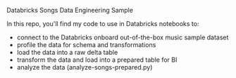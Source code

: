 Databricks Songs Data Engineering Sample

In this repo, you'll find my code to use in Databricks notebooks to:

- connect to the Databricks onboard out-of-the-box music sample dataset
- profile the data for schema and transformations
- load the data into a raw delta table
- transform the data and load into a prepared table for BI
- analyze the data (analyze-songs-prepared.py)

